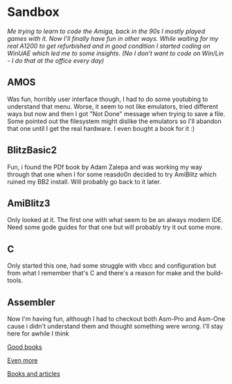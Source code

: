 # Sandbox

*Me trying to learn to code the Amiga, back in the 90s I mostly played games with it. Now I'll finally have fun in other ways.
While waiting for my real A1200 to get refurbished and in good condition I started coding on WinUAE which led me to some insights. (No I don't want to code on Win/Lin - I do that at the office every day)*

## AMOS

Was fun, horribly user interface though, I had to do some youtubing to understand that menu. Worse, it seem to not like emulators, tried different ways but now and then I got "Not Done" message when trying to save a file. Some pointed out the filesystem
might dislike the emulators so I'll abandon that one until I get the real hardware. I even bought a book for it :)

## BlitzBasic2

Fun, i found the PDf book by Adam Zalepa and was working my way through that one when I for some reasdo0n decided to try AmiBlitz which ruined my BB2 install. Will probably go back to it later.

## AmiBlitz3

Only looked at it. The first one with what seem to be an always modern IDE. Need some gode guides for that one but will probably try it out some more.

## C

Only started this one, had some struggle with vbcc and configuration but from what I remember that's C and there's a reason for make and the build-tools.

## Assembler

Now I'm having fun, although I had to checkout both Asm-Pro and Asm-One cause i didn't understand them and thought something were wrong. I'll stay here for awhile I think

[Good books](https://www.retro-commodore.eu/amiga-development/)

[Even more](https://retro-commodore.eu/files/downloads/amigamanuals-xiik.net/eBooks/)

[Books and articles](https://developer.amigaos3.net/)


